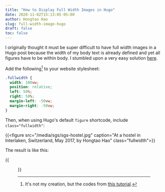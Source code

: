 ```yaml
---
title: "How to Display Full Width Images in Hugo"
date: 2020-11-02T15:13:05-05:00
author: Hongtao Hao
slug: full-width-image-hugo
draft: false
toc: false
---
```

I originally thought it must be super difficult to have full width images in a Hugo post because the width of my body text is already defined and yet all figures have to be within body. I stumbled upon a very easy solution [here](https://visionscarto.net/observable-jekyll/).

Add the following[^1] to your website stylesheet:

```css
.fullwidth {
  width: 100vw;
  position: relative;
  left: 50%;
  right: 50%;
  margin-left: -50vw;
  margin-right: -50vw;
}
```

Then, when using Hugo's default `figure` shortcode, include `class="fullwidth"`:

{{&lt;figure src=&quot;/media/sgs/sgs-hostel.jpg&quot; caption=&quot;At a hostel in Interlaken, Switzerland, May 2017, by Hongtao Hao&quot; class=&quot;fullwidth&quot;&gt;}}

The result is like this:

{{<figure src="/media/sgs/sgs-hostel.jpg" caption="At a hostel in Interlaken, Switzerland, May 2017, by Hongtao Hao" class="fullwidth">}}


[^1]: It's not my creation, but the codes from [this tutorial](https://visionscarto.net/observable-jekyll/).